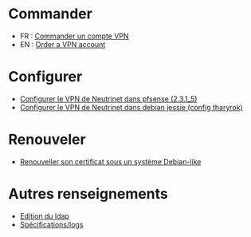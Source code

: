 <!-- TITLE: VPN -->
<!-- SUBTITLE: Documentation sur notre VPN -->

# Commander

- FR : [Commander un compte VPN](vpn/commander)
- EN : [Order a VPN account](vpn/order)

# Configurer

- [Configurer le VPN de Neutrinet dans pfsense (2.3.1_5)](vpn/pfsense)
- [Configurer le VPN de Neutrinet dans debian jessie (config tharyrok)](vpn/debian-tharyrok)

# Renouveler

- [Renouveller son certificat sous un système Debian-like](vpn/renew-cert)

# Autres renseignements

- [Edition du ldap](ldap)
- [Spécifications/logs](documentation/vpn/specifications)

